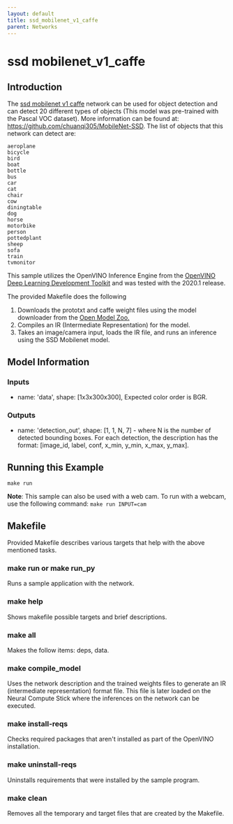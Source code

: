 ```yaml
---
layout: default
title: ssd_mobilenet_v1_caffe
parent: Networks
---
```

# ssd mobilenet_v1_caffe
## Introduction
The [ssd mobilenet v1 caffe](https://github.com/chuanqi305/MobileNet-SSD) network can be used for object detection and can detect 20 different types of objects (This model was pre-trained with the Pascal VOC dataset). More information can be found at: https://github.com/chuanqi305/MobileNet-SSD. The list of objects that this network can detect are:

```
aeroplane
bicycle
bird
boat
bottle
bus
car
cat
chair
cow
diningtable
dog
horse
motorbike
person
pottedplant
sheep
sofa
train
tvmonitor
```

This sample utilizes the OpenVINO Inference Engine from the [OpenVINO Deep Learning Development Toolkit](https://software.intel.com/en-us/openvino-toolkit) and was tested with the 2020.1 release.

The provided Makefile does the following

1. Downloads the prototxt and caffe weight files using the model downloader from the [Open Model Zoo.](https://github.com/opencv/open_model_zoo)
2. Compiles an IR (Intermediate Representation) for the model.
3. Takes an image/camera input, loads the IR file, and runs an inference using the SSD Mobilenet model.

## Model Information
### Inputs
 - name: 'data', shape: [1x3x300x300], Expected color order is BGR.
### Outputs 
 - name: 'detection_out', shape: [1, 1, N, 7] - where N is the number of detected bounding boxes. For each detection, the description has the format: [image_id, label, conf, x_min, y_min, x_max, y_max].


## Running this Example
~~~
make run
~~~

**Note**: This sample can also be used with a web cam. To run with a webcam, use the following command: ```make run INPUT=cam```
 
## Makefile
Provided Makefile describes various targets that help with the above mentioned tasks.

### make run or make run_py
Runs a sample application with the network.

### make help
Shows makefile possible targets and brief descriptions. 

### make all
Makes the follow items: deps, data.

### make compile_model
Uses the network description and the trained weights files to generate an IR (intermediate representation) format file.  This file is later loaded on the Neural Compute Stick where the inferences on the network can be executed.  

### make install-reqs
Checks required packages that aren't installed as part of the OpenVINO installation.
 
### make uninstall-reqs
Uninstalls requirements that were installed by the sample program.

### make clean
Removes all the temporary and target files that are created by the Makefile.

